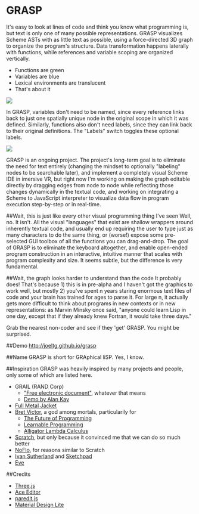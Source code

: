 GRASP
================
It's easy to look at lines of code and think you know what programming is, but text is only one of many possible representations. GRASP visualizes Scheme ASTs with as little text as possible, using a force-directed 3D graph to organize the program's structure. Data transformation happens laterally with functions, while references and variable scoping are organized vertically.

- Functions are green
- Variables are blue
- Lexical environments are translucent
- That's about it

![](https://raw.githubusercontent.com/joeltg/grasp/master/screenshots/0.png)

In GRASP, variables don't need to be named, since every reference links back to just one spatially unique node in the original scope in which it was defined. Similarly, functions also don't need labels, since they can link back to their original definitions. The "Labels" switch toggles these optional labels.

![](https://raw.githubusercontent.com/joeltg/grasp/master/screenshots/1.png)

GRASP is an ongoing project. The project's long-term goal is to eliminate the need for text entirely (changing the mindset to optionally "labeling" nodes to be searchable later), and implement a completely visual Scheme IDE in imersive VR, but right now I'm working on making the graph editable directly by dragging edges from node to node while reflecting those changes dynamically in the textual code, and working on integrating a Scheme to JavaScript interpreter to visualize data flow in program execution step-by-step or in real-time.

##Wait, this is just like every other visual programming thing I've seen
Well, no. It isn't.
All the visual "languages" that exist are shallow wrappers around inherently textual code, and usually end up requiring the user to type just as many characters to do the same thing, or (worse!) expose some pre-selected GUI toolbox of all the functions you can drag-and-drop. The goal of GRASP is to eliminate the keyboard altogether, and enable open-ended program construction in an interactive, intuitive manner that scales with program complexity and size. It seems subtle, but the difference is very fundamental.

##Wait, the graph looks harder to understand than the code
It probably does! That's because 1) this is in pre-alpha and I haven't got the graphics to work well, but mostly 2) you've spent n years staring enormous text files of code and your brain has trained for ages to parse it. For large n, it actually gets more difficult to think about programs in new contexts or in new representations: as Marvin Minsky once said, "anyone could learn Lisp in one day, except that if they already knew Fortran, it would take three days." 

Grab the nearest non-coder and see if they 'get' GRASP. You might be surprised.

##Demo
http://joeltg.github.io/grasp

##Name
GRASP is short for GRAphical liSP. Yes, I know.

##Inspiration
GRASP was heavily inspired by many projects and people, only some of which are listed here.
- GRAIL (RAND Corp)
  - ["Free electronic document"](http://www.rand.org/pubs/research_memoranda/RM5999.html), whatever that means
  - [Demo by Alan Kay](https://www.youtube.com/watch?v=QQhVQ1UG6aM)
- [Full Metal Jacket](http://web.onetel.net.uk/~hibou/fmj/FMJ.html)
- [Bret Victor](http://worrydream.com), a god among mortals, particularily for
  - [The Future of Programming](https://vimeo.com/71278954)
  - [Learnable Programming](http://worrydream.com/#!/LearnableProgramming)
  - [Alligator Lambda Calculus](http://worrydream.com/#!/AlligatorEggs)
- [Scratch](https://scratch.mit.edu/), but only because it convinced me that we can do so much better
- [NoFlo](http://noflojs.org/), for reasons similar to Scratch
- [Ivan Sutherland](https://en.wikipedia.org/wiki/Ivan_Sutherland) and [Sketchpad](https://en.wikipedia.org/wiki/Sketchpad)
- [Eve](http://eve-lang.com/)

##Credits
- [Three.js](https://github.com/mrdoob/three.js/)
- [Ace Editor](https://github.com/ajaxorg/ace)
- [paredit.js](https://github.com/rksm/paredit.js)
- [Material Design Lite](https://github.com/google/material-design-lite)
